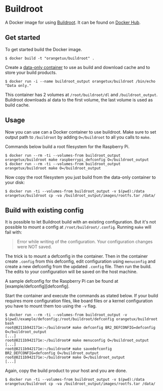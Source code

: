 # Buildroot
A Docker image for using [Buildroot][buildroot]. It can be found on [Docker
Hub][hub].

## Get started
To get started build the Docker image.

``` shell
$ docker build -t "orangetux/buildroot" .
```

Create a [data-only container][data-only] to use as build and download
cache and to store your build products. 

``` shell
$ docker run -i --name buildroot_output orangetux/buildroot /bin/echo "Data only."
```

This container has 2 volumes at `/root/buildroot/dl` and `/buildroot_output`. 
Buildroot downloads al data to the first volume, the last volume is used as
build cache.

## Usage
Now you can use can a Docker container to use buildroot. Make sure to set 
output path to `/buildroot` by adding `O=/buildroot` to all you calls to
`make`.

Commands below build a root filesystem for the Raspberry Pi.

```shell
$ docker run --rm -ti --volumes-from buildroot_output orangetux/buildroot make raspberrypi_defconfig O=/buildroot_output
$ docker run --rm -ti --volumes-from buildroot_output orangetux/buildroot make O=/buildroot_output
```
Now copy the root filesystem you just build from the data-only container to your disk:

```shell
$ docker run -ti --volumes-from buildroot_output -v $(pwd):/data orangetux/buildroot cp -va /buildroot_output/images/rootfs.tar /data/
```

## Build with existing config
It is possible to let Buildroot build with an existing configuration. But it's
not possible to mount a config at `/root/buildroot/.config`. Running `make`
will  fail with:

> Error while writing of the configuration.
> Your configuration changes were NOT saved.

The trick is to mount a defconfig in the container. Then in the container
create `.config` from this defconfig, edit configuration using `menuconfig` and
create a new defconfig from the updated `.config` file. Then run the build.
The edits to your configuration will be saved on the host machine.

A sample defconfig for the Raspberry Pi can be found at
[example/defconfig][defconfig].

Start the container and execute the commands as stated below. If your build
requires more configuration files, like board files or a kernel configuration
you have to mount them too using the `-v` flag.

```shell
$ docker run --rm -ti --volumes-from buildroot_output -v $(pwd)/example/defconfig:/root/buildroot/defconfig orangetux/buildroot bash
root@8211b942171e:~/buildroot# make defconfig BR2_DEFCONFIG=defconfig O=/buildroot_output
[...]
root@8211b942171e:~/buildroot# make menuconfig O=/buildroot_output
[...]
root@8211b942171e:~/buildroot# make savedefconfig BR2_DEFCONFIG=defconfig O=/buildroot_output
root@8211b942171e:~/buildroot# make O=/buildroot_output 
[...]
```

Again, copy the build product to your host and you are done.

```shell
$ docker run -ti --volumes-from buildroot_output -v $(pwd):/data orangetux/buildroot cp -va /buildroot_output/images/rootfs.tar /data/
```

[buildroot]:http://buildroot.uclibc.org/
[data-only]:https://docs.docker.com/userguide/dockervolumes/
[hub]:https://registry.hub.docker.com/u/orangetux/buildroot/
